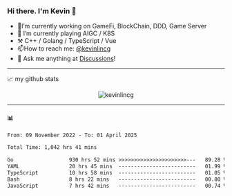 ### Hi there. I'm Kevin 👋

- 🔭I’m currently working on GameFi, BlockChain, DDD, Game Server
- 🌱 I’m currently playing AIGC / K8S
-   :hammer_and_pick: C++ / Golang / TypeScript / Vue
- 📫How to reach me: [@kevinlincg](https://twitter.com/kevinlincg) 
-   :thought_balloon: Ask me anything at [Discussions](https://github.com/kevinlincg/kevinlincg/issues/new)!

---

📈 my github stats

<p align="center"> <img src="https://github-readme-stats-ouuan.vercel.app/api?username=kevinlincg&theme=dark&show_icons=true&count_private=true" alt="kevinlincg" />

---

#### :bar_chart: 

<!--START_SECTION:waka-->

```txt
From: 09 November 2022 - To: 01 April 2025

Total Time: 1,042 hrs 41 mins

Go                  930 hrs 52 mins >>>>>>>>>>>>>>>>>>>>>>---   89.28 %
YAML                20 hrs 45 mins  -------------------------   01.99 %
TypeScript          10 hrs 58 mins  -------------------------   01.05 %
Bash                8 hrs 22 mins   -------------------------   00.80 %
JavaScript          7 hrs 42 mins   -------------------------   00.74 %
```

<!--END_SECTION:waka-->
